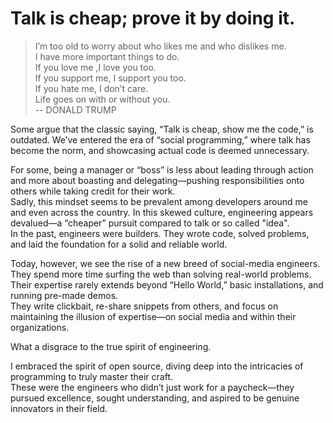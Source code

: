 # Talk is cheap; prove it by doing it.

>I’m too old to worry about who likes me and who dislikes me.    
>I have more important things to do.    
>If you love me ,I love you too.    
>If you support me, I support you too.    
>If you hate me, I don’t care.    
>Life goes on with or without you.    
>           -- DONALD TRUMP    

Some argue that the classic saying, “Talk is cheap, show me the code,” is outdated.
We’ve entered the era of “social programming,” where talk has become the norm, and showcasing actual code is deemed unnecessary.

For some, being a manager or “boss” is less about leading through action and more about boasting and delegating—pushing responsibilities onto others while taking credit for their work.     
Sadly, this mindset seems to be prevalent among developers around me and even across the country. In this skewed culture, engineering appears devalued—a “cheaper” pursuit compared to talk or so called "idea".           
In the past, engineers were builders. They wrote code, solved problems, and laid the foundation for a solid and reliable world.  

Today, however, we see the rise of a new breed of social-media engineers.     
They spend more time surfing the web than solving real-world problems.      
Their expertise rarely extends beyond “Hello World,” basic installations, and running pre-made demos.       
They write clickbait, re-share snippets from others, and focus on maintaining the illusion of expertise—on social media and within their organizations.

What a disgrace to the true spirit of engineering.

I embraced the spirit of open source, diving deep into the intricacies of programming to truly master their craft.        
These were the engineers who didn’t just work for a paycheck—they pursued excellence, sought understanding, and aspired to be genuine innovators in their field.
